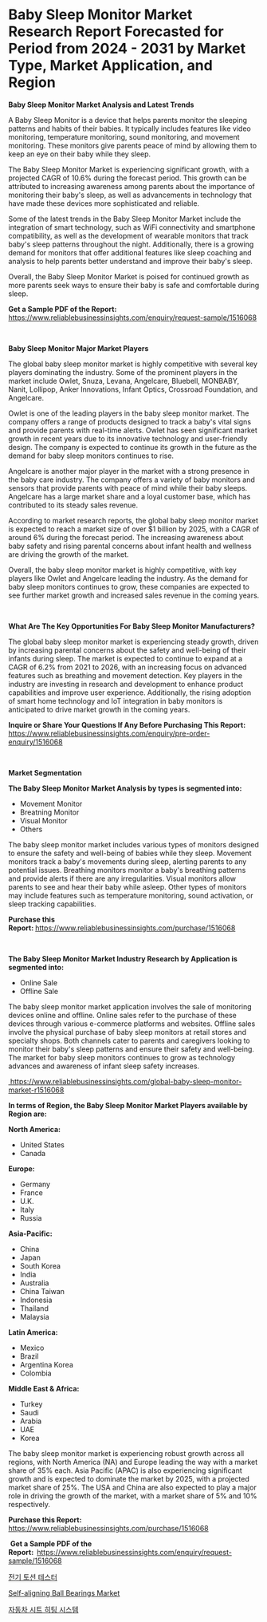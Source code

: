 <p><h1>Baby Sleep Monitor Market Research Report Forecasted for Period from 2024 -  2031 by Market Type, Market Application, and Region</h1></p><p><strong>Baby Sleep Monitor Market Analysis and Latest Trends</strong></p>
<p><p>A Baby Sleep Monitor is a device that helps parents monitor the sleeping patterns and habits of their babies. It typically includes features like video monitoring, temperature monitoring, sound monitoring, and movement monitoring. These monitors give parents peace of mind by allowing them to keep an eye on their baby while they sleep.</p><p>The Baby Sleep Monitor Market is experiencing significant growth, with a projected CAGR of 10.6% during the forecast period. This growth can be attributed to increasing awareness among parents about the importance of monitoring their baby's sleep, as well as advancements in technology that have made these devices more sophisticated and reliable.</p><p>Some of the latest trends in the Baby Sleep Monitor Market include the integration of smart technology, such as WiFi connectivity and smartphone compatibility, as well as the development of wearable monitors that track baby's sleep patterns throughout the night. Additionally, there is a growing demand for monitors that offer additional features like sleep coaching and analysis to help parents better understand and improve their baby's sleep.</p><p>Overall, the Baby Sleep Monitor Market is poised for continued growth as more parents seek ways to ensure their baby is safe and comfortable during sleep.</p></p>
<p><strong>Get a Sample PDF of the Report:&nbsp;</strong> <a href="https://www.reliablebusinessinsights.com/enquiry/request-sample/1516068">https://www.reliablebusinessinsights.com/enquiry/request-sample/1516068</a></p>
<p>&nbsp;</p>
<p><strong>Baby Sleep Monitor Major Market Players</strong></p>
<p><p>The global baby sleep monitor market is highly competitive with several key players dominating the industry. Some of the prominent players in the market include Owlet, Snuza, Levana, Angelcare, Bluebell, MONBABY, Nanit, Lollipop, Anker Innovations, Infant Optics, Crossroad Foundation, and Angelcare.</p><p>Owlet is one of the leading players in the baby sleep monitor market. The company offers a range of products designed to track a baby's vital signs and provide parents with real-time alerts. Owlet has seen significant market growth in recent years due to its innovative technology and user-friendly design. The company is expected to continue its growth in the future as the demand for baby sleep monitors continues to rise.</p><p>Angelcare is another major player in the market with a strong presence in the baby care industry. The company offers a variety of baby monitors and sensors that provide parents with peace of mind while their baby sleeps. Angelcare has a large market share and a loyal customer base, which has contributed to its steady sales revenue.</p><p>According to market research reports, the global baby sleep monitor market is expected to reach a market size of over $1 billion by 2025, with a CAGR of around 6% during the forecast period. The increasing awareness about baby safety and rising parental concerns about infant health and wellness are driving the growth of the market.</p><p>Overall, the baby sleep monitor market is highly competitive, with key players like Owlet and Angelcare leading the industry. As the demand for baby sleep monitors continues to grow, these companies are expected to see further market growth and increased sales revenue in the coming years.</p></p>
<p>&nbsp;</p>
<p><strong>What Are The Key Opportunities For Baby Sleep Monitor Manufacturers?</strong></p>
<p><p>The global baby sleep monitor market is experiencing steady growth, driven by increasing parental concerns about the safety and well-being of their infants during sleep. The market is expected to continue to expand at a CAGR of 6.2% from 2021 to 2026, with an increasing focus on advanced features such as breathing and movement detection. Key players in the industry are investing in research and development to enhance product capabilities and improve user experience. Additionally, the rising adoption of smart home technology and IoT integration in baby monitors is anticipated to drive market growth in the coming years.</p></p>
<p><strong>Inquire or Share Your Questions If Any Before Purchasing This Report:</strong> <a href="https://www.reliablebusinessinsights.com/enquiry/pre-order-enquiry/1516068">https://www.reliablebusinessinsights.com/enquiry/pre-order-enquiry/1516068</a></p>
<p>&nbsp;</p>
<p><strong>Market Segmentation</strong></p>
<p><strong>The Baby Sleep Monitor Market Analysis by types is segmented into:</strong></p>
<p><ul><li>Movement Monitor</li><li>Breatning Monitor</li><li>Visual Monitor</li><li>Others</li></ul></p>
<p><p>The baby sleep monitor market includes various types of monitors designed to ensure the safety and well-being of babies while they sleep. Movement monitors track a baby's movements during sleep, alerting parents to any potential issues. Breathing monitors monitor a baby's breathing patterns and provide alerts if there are any irregularities. Visual monitors allow parents to see and hear their baby while asleep. Other types of monitors may include features such as temperature monitoring, sound activation, or sleep tracking capabilities.</p></p>
<p><strong>Purchase this Report:&nbsp;</strong><a href="https://www.reliablebusinessinsights.com/purchase/1516068">https://www.reliablebusinessinsights.com/purchase/1516068</a></p>
<p>&nbsp;</p>
<p><strong>The Baby Sleep Monitor Market Industry Research by Application is segmented into:</strong></p>
<p><ul><li>Online Sale</li><li>Offline Sale</li></ul></p>
<p><p>The baby sleep monitor market application involves the sale of monitoring devices online and offline. Online sales refer to the purchase of these devices through various e-commerce platforms and websites. Offline sales involve the physical purchase of baby sleep monitors at retail stores and specialty shops. Both channels cater to parents and caregivers looking to monitor their baby's sleep patterns and ensure their safety and well-being. The market for baby sleep monitors continues to grow as technology advances and awareness of infant sleep safety increases.</p></p>
<p><a href="https://www.reliablebusinessinsights.com/global-baby-sleep-monitor-market-r1516068">&nbsp;https://www.reliablebusinessinsights.com/global-baby-sleep-monitor-market-r1516068</a></p>
<p><strong>In terms of Region, the Baby Sleep Monitor Market Players available by Region are:</strong></p>
<p>
    <p> <strong> North America: </strong>
        <ul>
            <li>United States</li>
            <li>Canada</li>
        </ul>
        </p> 
    <p> <strong> Europe: </strong>
        <ul>
            <li>Germany</li>
            <li>France</li>
            <li>U.K.</li>
            <li>Italy</li>
            <li>Russia</li>
        </ul>
        </p> 
    <p> <strong> Asia-Pacific: </strong>
        <ul>
            <li>China</li>
            <li>Japan</li>
            <li>South Korea</li>
            <li>India</li>
            <li>Australia</li>
            <li>China Taiwan</li>
            <li>Indonesia</li>
            <li>Thailand</li>
            <li>Malaysia</li>
        </ul>
        </p> 
    <p> <strong> Latin America: </strong>
        <ul>
            <li>Mexico</li>
            <li>Brazil</li>
            <li>Argentina Korea</li>
            <li>Colombia</li>
        </ul>
        </p> 
    <p> <strong> Middle East & Africa: </strong>
        <ul>
            <li>Turkey</li>
            <li>Saudi</li>
            <li>Arabia</li>
            <li>UAE</li>
            <li>Korea</li>
        </ul>
    </p>
    </p>
<p><p>The baby sleep monitor market is experiencing robust growth across all regions, with North America (NA) and Europe leading the way with a market share of 35% each. Asia Pacific (APAC) is also experiencing significant growth and is expected to dominate the market by 2025, with a projected market share of 25%. The USA and China are also expected to play a major role in driving the growth of the market, with a market share of 5% and 10% respectively.</p></p>
<p><strong>Purchase this Report: </strong><a href="https://www.reliablebusinessinsights.com/purchase/1516068">https://www.reliablebusinessinsights.com/purchase/1516068</a></p>
<p>&nbsp;<strong>Get a Sample PDF of the Report:&nbsp;&nbsp;</strong><a href="https://www.reliablebusinessinsights.com/enquiry/request-sample/1516068">https://www.reliablebusinessinsights.com/enquiry/request-sample/1516068</a></p>
<p><strong></strong></p>
<p><p><a href="https://medium.com/@jackiefauhey9089475/%EA%B8%80%EB%A1%9C%EB%B2%8C-%EC%A0%84%EA%B8%B0-%ED%86%A0%ED%81%AC-%ED%85%8C%EC%8A%A4%ED%84%B0-%EC%8B%9C%EC%9E%A5%EC%9D%80-2024%EB%85%84%EB%B6%80%ED%84%B0-2031%EB%85%84%EA%B9%8C%EC%A7%80-%EC%9D%98-%EC%97%B0%ED%8F%89%EA%B7%A0-%EC%84%B1%EC%9E%A5%EB%A5%A0-cagr-%EB%A1%9C-%EC%84%B1%EC%9E%A5%ED%95%A0-%EA%B2%83%EC%9C%BC%EB%A1%9C-%EC%98%88%EC%83%81%EB%90%A9%EB%8B%88%EB%8B%A4-79c89230d5fa">전기 토션 테스터</a></p><p><a href="https://view.publitas.com/reportprime-1/self-aligning-ball-bearings-market-share-market-analysis-growth-trends-forecasts-for-period-from-2024-2031/">Self-aligning Ball Bearings Market</a></p><p><a href="https://medium.com/@simeonbode1/%EA%B8%80%EB%A1%9C%EB%B2%8C-%EC%9E%90%EB%8F%99%EC%B0%A8-%EC%A2%8C%EC%84%9D-%EB%82%9C%EB%B0%A9-%EC%8B%9C%EC%8A%A4%ED%85%9C-%EC%8B%9C%EC%9E%A5%EC%9D%98-%ED%8F%AC%EA%B4%84%EC%A0%81-%EB%B6%84%EC%84%9D-%EC%84%B1%EC%9E%A5-%EC%B6%94%EC%9D%B4-%EB%B0%8F-%EC%8B%9C%EC%9E%A5-%EC%98%88%EC%B8%A1-2024-2031-bbf9b014321a">자동차 시트 히팅 시스템</a></p></p>